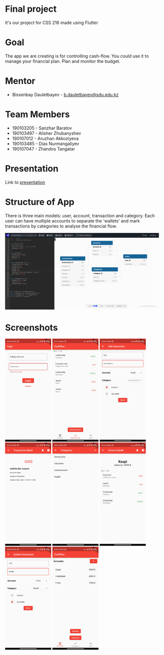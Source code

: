 # Final project
  It's our project for CSS 216 made using Flutter

# Goal
  The app we are creating is for controlling cash-flow. You could use it to manage your financial plan. Plan and monitor the budget.

# Mentor
- Bissenbay Dauletbayev - b.dauletbayev@sdu.edu.kz

# Team Members 
- 190103205 - Sanzhar Baratov
- 190103497 - Alisher Zhubanyshev
- 190107012 - Aruzhan Akkoziyeva
- 190103485 - Dias Nurmangaliyev
- 190107047 - Zhandos Tangatar

# Presentation
  Link to <a href="https://docs.google.com/presentation/d/17rwBUGktYhAc0tG8737W7WzGoX-i8ycGn4DWklw2RBk/edit?usp=sharing">presentation</a>

# Structure of App
  There is three main models: user, account, transaction and category. Each user can have multiple accounts to separate the 'wallets' and mark transactions by categories to analyse the financial flow.

![alt text](https://github.com/sdu-mp-21/cash-flow/blob/main/screenshots/uml.png)

# Screenshots
<p align="left">
<img src="https://github.com/sdu-mp-21/cash-flow/blob/main/screenshots/auth.jpg" alt="✂-1" style="width:30%;">
<img src="https://github.com/sdu-mp-21/cash-flow/blob/main/screenshots/transactions_list.jpg" alt="✂-1" style="width:30%;">
<img src="https://github.com/sdu-mp-21/cash-flow/blob/main/screenshots/create_transaction.jpg" alt="✂-1" style="width:30%;">
<img src="https://github.com/sdu-mp-21/cash-flow/blob/main/screenshots/transaction_detail.jpg" alt="✂-1" style="width:30%;">
<img src="https://github.com/sdu-mp-21/cash-flow/blob/main/screenshots/categories.jpg" alt="✂-1" style="width:30%;">
<img src="https://github.com/sdu-mp-21/cash-flow/blob/main/screenshots/account_detail.jpg" alt="✂-1" style="width:30%;">
<img src="https://github.com/sdu-mp-21/cash-flow/blob/main/screenshots/update_transaction.jpg" alt="✂-1" style="width:30%;">
<img src="https://github.com/sdu-mp-21/cash-flow/blob/main/screenshots/accounts_list.jpg" alt="✂-1" style="width:30%;">
</p>


